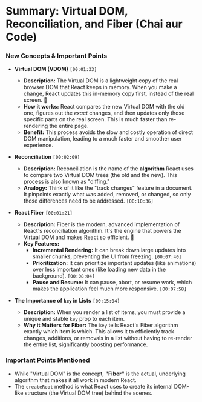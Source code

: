 # Summary: Virtual DOM, Reconciliation, and Fiber (Chai aur Code)

### New Concepts & Important Points

* **Virtual DOM (VDOM)** `[00:01:33]`
    * **Description:** The Virtual DOM is a lightweight copy of the real browser DOM that React keeps in memory. When you make a change, React updates this in-memory copy first, instead of the real screen. 📝
    * **How it works:** React compares the new Virtual DOM with the old one, figures out the *exact* changes, and then updates only those specific parts on the real screen. This is much faster than re-rendering the entire page.
    * **Benefit:** This process avoids the slow and costly operation of direct DOM manipulation, leading to a much faster and smoother user experience.

* **Reconciliation** `[00:02:09]`
    * **Description:** Reconciliation is the name of the **algorithm** React uses to compare two Virtual DOM trees (the old and the new). This process is also known as "diffing."
    * **Analogy:** Think of it like the "track changes" feature in a document. It pinpoints exactly what was added, removed, or changed, so only those differences need to be addressed. `[00:10:36]`

* **React Fiber** `[00:01:21]`
    * **Description:** Fiber is the modern, advanced implementation of React's reconciliation algorithm. It's the engine that powers the Virtual DOM and makes React so efficient. 🚀
    * **Key Features:**
        * **Incremental Rendering:** It can break down large updates into smaller chunks, preventing the UI from freezing. `[00:07:40]`
        * **Prioritization:** It can prioritize important updates (like animations) over less important ones (like loading new data in the background). `[00:08:04]`
        * **Pause and Resume:** It can pause, abort, or resume work, which makes the application feel much more responsive. `[00:07:58]`

* **The Importance of `key` in Lists** `[00:15:04]`
    * **Description:** When you render a list of items, you must provide a unique and stable `key` prop to each item.
    * **Why it Matters for Fiber:** The `key` tells React's Fiber algorithm exactly which item is which. This allows it to efficiently track changes, additions, or removals in a list without having to re-render the entire list, significantly boosting performance.

### Important Points Mentioned

* While "Virtual DOM" is the concept, **"Fiber"** is the actual, underlying algorithm that makes it all work in modern React.
* The `createRoot` method is what React uses to create its internal DOM-like structure (the Virtual DOM tree) behind the scenes.
